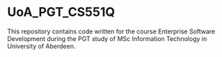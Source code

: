 # UoA_PGT_CS551Q
This repository contains code written for the course Enterprise Software Development during the PGT study of MSc Information Technology in University of Aberdeen.
